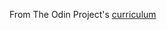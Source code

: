 From The Odin Project's [curriculum](https://www.theodinproject.com/courses/web-development-101/lessons/rock-paper-scissors)
